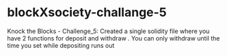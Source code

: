 # blockXsociety-challange-5
Knock the Blocks - Challenge_5: Created a single solidity file where you have 2 functions for deposit and withdraw . You can only withdraw until the time you set while depositing runs out
